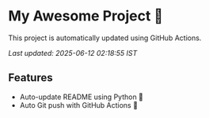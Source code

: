 # My Awesome Project 🚀

This project is automatically updated using GitHub Actions.

_Last updated: 2025-06-12 02:18:55 IST_

## Features
- Auto-update README using Python 🐍
- Auto Git push with GitHub Actions 🤖
